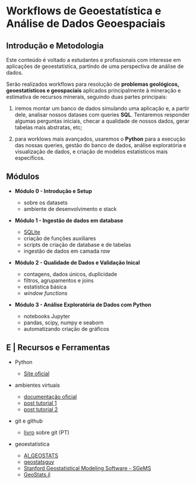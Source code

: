 # Workflows de Geoestatística e Análise de Dados Geoespaciais

## Introdução e Metodologia

Este conteúdo é voltado a estudantes e profissionais com interesse em aplicações de geoestatística, partindo de uma perspectiva de análise de dados.

Serão realizados workflows para resolução de **problemas geológicos, geoestatísticos e geospaciais** aplicados principalmente à mineração e estimativa de recursos minerais, seguindo duas partes principais:

1. iremos montar um banco de dados simulando uma aplicação e, a partir dele, analisar nossos datases com queries **SQL**. Tentaremos responder algumas perguntas iniciais, checar a qualidade de nossos dados, gerar tabelas mais abstratas, etc;

2. para worklows mais avançados, usaremos o **Python** para a execução das nossas queries, gestão do banco de dados, análise exploratória e visualização de dados, e criação de modelos estatísticos mais específicos.

## Módulos

* **Módulo 0 - Introdução e Setup**
  * sobre os datasets
  * ambiente de desenvolvimento e stack

* **Módulo 1 - Ingestão de dados em database**
  * [SQLite](https://www.sqlite.org/index.html)
  * criação de funções auxiliares
  * scripts de criação de database e de tabelas
  * ingestão de dados em camada *raw*
  
* **Módulo 2 - Qualidade de Dados e Validação Inical**
  * contagens, dados únicos, duplicidade
  * filtros, agrupamentos e joins
  * estatística básica
  * *window functions*

* **Módulo 3 - Análise Exploratória de Dados com Python**
  * notebooks Jupyter
  * pandas, scipy, numpy e seaborn
  * automatizando criação de gráficos

## E | Recursos e Ferramentas

* Python
  * [Site oficial](https://www.python.org/)

* ambientes virtuais
  * [documentação oficial](https://docs.conda.io/en/latest/miniconda.html)
  * [post tutorial 1](https://adrianovieira.gitlab.io/posts/conda/)
  * [post tutorial 2](https://www.monolitonimbus.com.br/conda-e-ambientes-virtuais/)

* git e github
  * [livro](https://git-scm.com/book/pt-br/v2) sobre git (PT)

* geoestatística
  * [AI_GEOSTATS](https://wiki.52north.org/AI_GEOSTATS/WebHome)
  * [geostatsguy](https://github.com/GeostatsGuy)
  * [Stanford Geostatistical Modeling Software - SGeMS](https://sgems.sourceforge.net/)
  * [GeoStats.jl](https://github.com/JuliaEarth/GeoStats.j)
